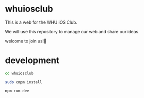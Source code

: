 # whuiosclub

This is a web for the WHU iOS Club. 

We will use this repository to manage our web and share our ideas.

welcome to join us!👋


# development
```bash
cd whuiosclub

sudo cnpm install

npm run dev
```
